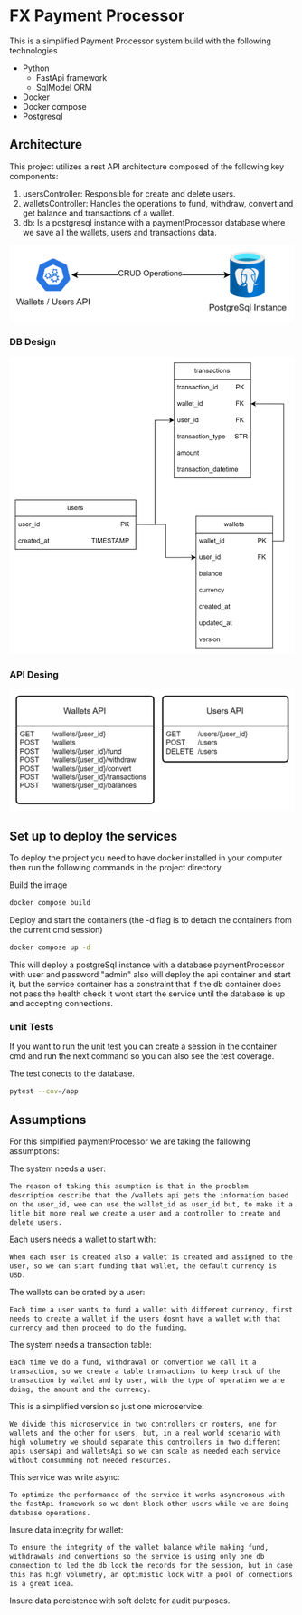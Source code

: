 
# FX Payment Processor

This is a simplified Payment Processor system build with the following technologies
- Python
    - FastApi framework
    - SqlModel ORM
- Docker
- Docker compose
- Postgresql

## Architecture

This project utilizes a rest API architecture composed of the following key components:

1.  usersController: Responsible for create and delete users.
2.  walletsController: Handles the operations to fund, withdraw, convert and get balance and transactions of a wallet.
3.  db: Is a postgresql instance with a paymentProcessor database where we save all the wallets, users and transactions data.

![alt text](./public/image.png)

### DB Design
![alt text](./public/image-1.png)
### API Desing
![alt text](./public/image-2.png)
## Set up to deploy the services

To deploy the project you need to have docker installed in your computer then run the following commands in the project directory

Build the image
```bash
docker compose build
```
Deploy and start the containers (the -d flag is to detach the containers from the current cmd session)
```bash
docker compose up -d  
```

This will deploy a postgreSql instance with a database paymentProcessor with user and password "admin" also will deploy the api container and start it, but the service container has a constraint that if the db container does not pass the health check it wont start the service until the database is up and accepting connections.

### unit Tests
If you want to run the unit test you can create a session in the container cmd and run the next command so you can also see the test coverage.

The test conects to the database.

```bash
pytest --cov=/app
```

## Assumptions

For this simplified paymentProcessor we are taking the fallowing assumptions:

The system needs a user:

    The reason of taking this asumption is that in the prooblem description describe that the /wallets api gets the information based on the user_id, wee can use the wallet_id as user_id but, to make it a litle bit more real we create a user and a controller to create and delete users.

Each users needs a wallet to start with:

    When each user is created also a wallet is created and assigned to the user, so we can start funding that wallet, the default currency is USD.

The wallets can be crated by a user:

    Each time a user wants to fund a wallet with different currency, first needs to create a wallet if the users dosnt have a wallet with that currency and then proceed to do the funding.

The system needs a transaction table:

    Each time we do a fund, withdrawal or convertion we call it a transaction, so we create a table transactions to keep track of the transaction by wallet and by user, with the type of operation we are doing, the amount and the currency.

This is a simplified version so just one microservice:
    
    We divide this microservice in two controllers or routers, one for wallets and the other for users, but, in a real world scenario with high volumetry we should separate this controllers in two different apis usersApi and walletsApi so we can scale as needed each service without consumming not needed resources.

This service was write async:

    To optimize the performance of the service it works asyncronous with the fastApi framework so we dont block other users while we are doing database operations.

Insure data integrity for wallet:

    To ensure the integrity of the wallet balance while making fund, withdrawals and convertions so the service is using only one db connection to led the db lock the records for the session, but in case this has high volumetry, an optimistic lock with a pool of connections is a great idea.

Insure data percistence with soft delete for audit purposes.
